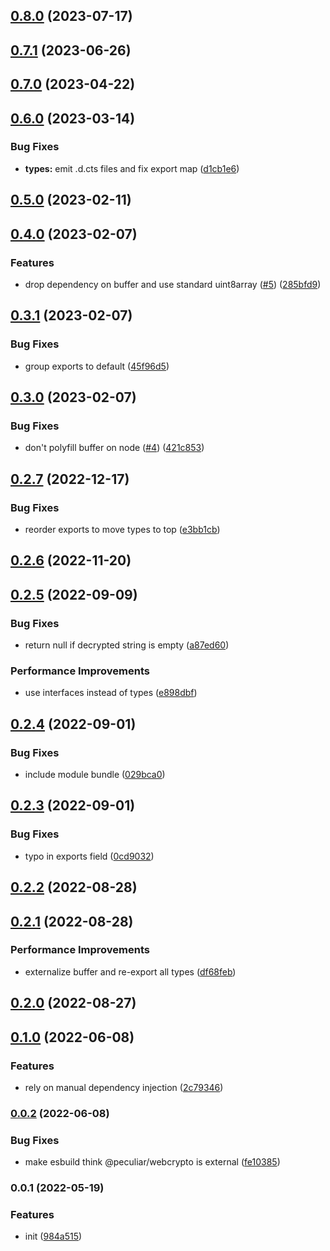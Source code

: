 

## [0.8.0](https://github.com/brc-dd/iron-webcrypto/compare/0.7.1-5-ge4563a832d3b1670a963190f77822297c703eaeb...v0.8.0) (2023-07-17)

## [0.7.1](https://github.com/brc-dd/iron-webcrypto/compare/0.7.0...0.7.1) (2023-06-26)

## [0.7.0](https://github.com/brc-dd/iron-webcrypto/compare/0.6.0...0.7.0) (2023-04-22)

## [0.6.0](https://github.com/brc-dd/iron-webcrypto/compare/0.5.0...0.6.0) (2023-03-14)


### Bug Fixes

* **types:** emit .d.cts files and fix export map ([d1cb1e6](https://github.com/brc-dd/iron-webcrypto/commit/d1cb1e64da7444d9f87d06ce3af9fd5bd8609ea0))

## [0.5.0](https://github.com/brc-dd/iron-webcrypto/compare/0.4.0...0.5.0) (2023-02-11)

## [0.4.0](https://github.com/brc-dd/iron-webcrypto/compare/0.3.1...0.4.0) (2023-02-07)


### Features

* drop dependency on buffer and use standard uint8array ([#5](https://github.com/brc-dd/iron-webcrypto/issues/5)) ([285bfd9](https://github.com/brc-dd/iron-webcrypto/commit/285bfd962553cc6996562887271ac5350a8b7028))

## [0.3.1](https://github.com/brc-dd/iron-webcrypto/compare/0.3.0...0.3.1) (2023-02-07)


### Bug Fixes

* group exports to default ([45f96d5](https://github.com/brc-dd/iron-webcrypto/commit/45f96d50901097056d1382740db424aa3d492971))

## [0.3.0](https://github.com/brc-dd/iron-webcrypto/compare/0.2.7...0.3.0) (2023-02-07)


### Bug Fixes

* don't polyfill buffer on node ([#4](https://github.com/brc-dd/iron-webcrypto/issues/4)) ([421c853](https://github.com/brc-dd/iron-webcrypto/commit/421c85378785130b93ac13848827d7e850e641fe))

## [0.2.7](https://github.com/brc-dd/iron-webcrypto/compare/0.2.6...0.2.7) (2022-12-17)


### Bug Fixes

* reorder exports to move types to top ([e3bb1cb](https://github.com/brc-dd/iron-webcrypto/commit/e3bb1cbe4dd465c4a29c335577dea06b7775210c))

## [0.2.6](https://github.com/brc-dd/iron-webcrypto/compare/0.2.5...0.2.6) (2022-11-20)

## [0.2.5](https://github.com/brc-dd/iron-webcrypto/compare/0.2.4...0.2.5) (2022-09-09)


### Bug Fixes

* return null if decrypted string is empty ([a87ed60](https://github.com/brc-dd/iron-webcrypto/commit/a87ed601aacd342d287c1ccf1b92dd1fec047d7c))


### Performance Improvements

* use interfaces instead of types ([e898dbf](https://github.com/brc-dd/iron-webcrypto/commit/e898dbf2138549f253117a0d6b500bd5b0332ea5))

## [0.2.4](https://github.com/brc-dd/iron-webcrypto/compare/0.2.3...0.2.4) (2022-09-01)


### Bug Fixes

* include module bundle ([029bca0](https://github.com/brc-dd/iron-webcrypto/commit/029bca0d91984114319ac2db7b8348adc81c3470))

## [0.2.3](https://github.com/brc-dd/iron-webcrypto/compare/0.2.2...0.2.3) (2022-09-01)


### Bug Fixes

* typo in exports field ([0cd9032](https://github.com/brc-dd/iron-webcrypto/commit/0cd9032f14327775fff2ce4e06c502f4e2b764c1))

## [0.2.2](https://github.com/brc-dd/iron-webcrypto/compare/0.2.1...0.2.2) (2022-08-28)

## [0.2.1](https://github.com/brc-dd/iron-webcrypto/compare/0.2.0...0.2.1) (2022-08-28)


### Performance Improvements

* externalize buffer and re-export all types ([df68feb](https://github.com/brc-dd/iron-webcrypto/commit/df68feb7d8bcfffe7f66769c15821ece1c2f1d47))

## [0.2.0](https://github.com/brc-dd/iron-webcrypto/compare/0.1.0...0.2.0) (2022-08-27)

## [0.1.0](https://github.com/brc-dd/iron-webcrypto/compare/0.0.2...0.1.0) (2022-06-08)

### Features

- rely on manual dependency injection
  ([2c79346](https://github.com/brc-dd/iron-webcrypto/commit/2c793463c7dffb56e4fa13ac66af063adc745771))

### [0.0.2](https://github.com/brc-dd/iron-webcrypto/compare/0.0.1...0.0.2) (2022-06-08)

### Bug Fixes

- make esbuild think @peculiar/webcrypto is external
  ([fe10385](https://github.com/brc-dd/iron-webcrypto/commit/fe1038559b078e06b9fbdf2844759a1db759e7ad))

### 0.0.1 (2022-05-19)

### Features

- init
  ([984a515](https://github.com/brc-dd/iron-webcrypto/commit/984a515371c747a9528e0df90c8058ee232fc5cc))